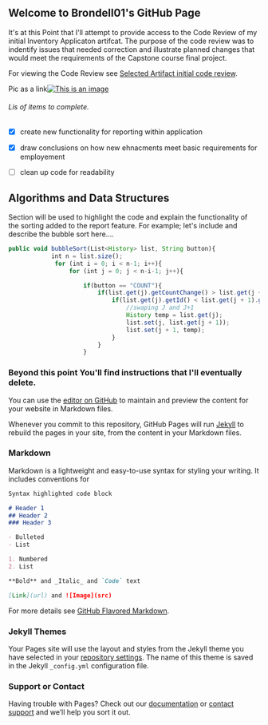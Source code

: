 ## Welcome to Brondell01's GitHub Page

It's at this Point that I'll attempt to provide access to the Code Review of my initial Inventory Applicaton artifcat. The purpose of the code review was to indentify issues that needed correction and illustrate planned changes that would meet the requirements of the Capstone course final project. 

For viewing the Code Review see [Selected Artifact initial code review](https://snhu-my.sharepoint.com/personal/jeff_brondell_snhu_edu/_layouts/15/onedrive.aspx?id=%2Fpersonal%2Fjeff%5Fbrondell%5Fsnhu%5Fedu%2FDocuments%2FCode%20Review).

Pic as a link[![This is an image](https://myoctocat.com/assets/images/base-octocat.svg)](https://snhu-my.sharepoint.com/:v:/r/personal/jeff_brondell_snhu_edu/Documents/Code%20Review/Video%201.mov?csf=1&web=1&e=rOG0xf)


###### Lis of items to complete.
- [x]  create new functionality for reporting within application
- [x]  draw conclusions on how new ehnacments meet basic requirements for employement
- [ ]  clean up code for readability



## Algorithms and Data Structures

Section will be used to highlight the code and explain the functionality of the sorting added to the report feature.  For example; let's include and describe the bubble sort here....
```javascript
public void bubbleSort(List<History> list, String button){
            int n = list.size();
             for (int i = 0; i < n-1; i++){
                 for (int j = 0; j < n-i-1; j++){

                     if(button == "COUNT"){
                         if(list.get(j).getCountChange() > list.get(j + 1).getCountChange()) {
                             if(list.get(j).getId() < list.get(j + 1).getId()) {
                                 //swaping J and J+1
                                 History temp = list.get(j);
                                 list.set(j, list.get(j + 1));
                                 list.set(j + 1, temp);
                             }
                         }
                     }

```

### Beyond this point You'll find instructions that I'll eventually delete. 

You can use the [editor on GitHub](https://github.com/Brondell01/Brondell01.github.io/edit/main/README.md) to maintain and preview the content for your website in Markdown files.

Whenever you commit to this repository, GitHub Pages will run [Jekyll](https://jekyllrb.com/) to rebuild the pages in your site, from the content in your Markdown files.

### Markdown

Markdown is a lightweight and easy-to-use syntax for styling your writing. It includes conventions for

```markdown
Syntax highlighted code block

# Header 1
## Header 2
### Header 3

- Bulleted
- List

1. Numbered
2. List

**Bold** and _Italic_ and `Code` text

[Link](url) and ![Image](src)
```

For more details see [GitHub Flavored Markdown](https://guides.github.com/features/mastering-markdown/).

### Jekyll Themes

Your Pages site will use the layout and styles from the Jekyll theme you have selected in your [repository settings](https://github.com/Brondell01/Brondell01.github.io/settings/pages). The name of this theme is saved in the Jekyll `_config.yml` configuration file.

### Support or Contact

Having trouble with Pages? Check out our [documentation](https://docs.github.com/categories/github-pages-basics/) or [contact support](https://support.github.com/contact) and we’ll help you sort it out.
